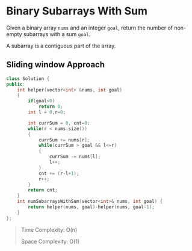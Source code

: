 # Binary Subarrays With Sum

Given a binary array `nums` and an integer `goal`, return the number of non-empty subarrays with a sum `goal`.

A subarray is a contiguous part of the array.


## Sliding window Approach

```cpp
class Solution {
public:
    int helper(vector<int> &nums, int goal)
    {
        if(goal<0)
            return 0;
        int l = 0,r=0;

        int currSum = 0, cnt=0;
        while(r < nums.size())
        {
            currSum += nums[r];
            while(currSum > goal && l<=r)
            {
                currSum -= nums[l];
                l++;
            }
            cnt += (r-l+1);
            r++;
        }
        return cnt;
    }
    int numSubarraysWithSum(vector<int>& nums, int goal) {
        return helper(nums, goal)-helper(nums, goal-1);
    }
};
```

> Time Complexity: O(n)
>
> Space Complexity: O(1)